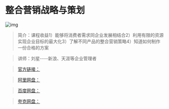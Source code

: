 # 整合营销战略与策划

![img]()

> 简介：课程收益1）能够将消费者需求同企业发展相结合2）利用有限的资源实现企业目标的最大化3）了解不同产品的整合营销策略4）知道如何制作一份合格的方案

> 讲师：刘星----新浪、天涯等企业管理者

> [官方链接：]()

> [阿里网盘：]()

> [百度网盘：]()

> [夸克网盘：]()
